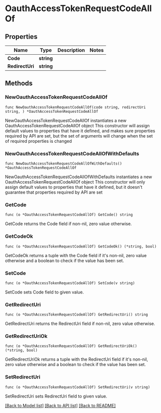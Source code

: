 # OauthAccessTokenRequestCodeAllOf

## Properties

Name | Type | Description | Notes
------------ | ------------- | ------------- | -------------
**Code** | **string** |  | 
**RedirectUri** | **string** |  | 

## Methods

### NewOauthAccessTokenRequestCodeAllOf

`func NewOauthAccessTokenRequestCodeAllOf(code string, redirectUri string, ) *OauthAccessTokenRequestCodeAllOf`

NewOauthAccessTokenRequestCodeAllOf instantiates a new OauthAccessTokenRequestCodeAllOf object
This constructor will assign default values to properties that have it defined,
and makes sure properties required by API are set, but the set of arguments
will change when the set of required properties is changed

### NewOauthAccessTokenRequestCodeAllOfWithDefaults

`func NewOauthAccessTokenRequestCodeAllOfWithDefaults() *OauthAccessTokenRequestCodeAllOf`

NewOauthAccessTokenRequestCodeAllOfWithDefaults instantiates a new OauthAccessTokenRequestCodeAllOf object
This constructor will only assign default values to properties that have it defined,
but it doesn't guarantee that properties required by API are set

### GetCode

`func (o *OauthAccessTokenRequestCodeAllOf) GetCode() string`

GetCode returns the Code field if non-nil, zero value otherwise.

### GetCodeOk

`func (o *OauthAccessTokenRequestCodeAllOf) GetCodeOk() (*string, bool)`

GetCodeOk returns a tuple with the Code field if it's non-nil, zero value otherwise
and a boolean to check if the value has been set.

### SetCode

`func (o *OauthAccessTokenRequestCodeAllOf) SetCode(v string)`

SetCode sets Code field to given value.


### GetRedirectUri

`func (o *OauthAccessTokenRequestCodeAllOf) GetRedirectUri() string`

GetRedirectUri returns the RedirectUri field if non-nil, zero value otherwise.

### GetRedirectUriOk

`func (o *OauthAccessTokenRequestCodeAllOf) GetRedirectUriOk() (*string, bool)`

GetRedirectUriOk returns a tuple with the RedirectUri field if it's non-nil, zero value otherwise
and a boolean to check if the value has been set.

### SetRedirectUri

`func (o *OauthAccessTokenRequestCodeAllOf) SetRedirectUri(v string)`

SetRedirectUri sets RedirectUri field to given value.



[[Back to Model list]](../README.md#documentation-for-models) [[Back to API list]](../README.md#documentation-for-api-endpoints) [[Back to README]](../README.md)


